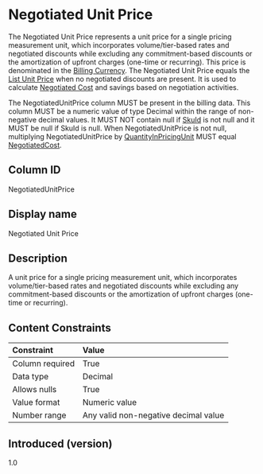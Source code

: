 # Negotiated Unit Price

The Negotiated Unit Price represents a unit price for a single pricing measurement unit, which incorporates volume/tier-based rates and negotiated discounts while excluding any commitment-based discounts or the amortization of upfront charges (one-time or recurring). This price is denominated in the  [Billing Currency](#billingcurrency). The Negotiated Unit Price equals the [List Unit Price](#listunitprice) when no negotiated discounts are present. It is used to calculate [Negotiated Cost](#negotiatedcost) and savings based on negotiation activities.

The NegotiatedUnitPrice column MUST be present in the billing data. This column MUST be a numeric value of type Decimal within the range of non-negative decimal values. It MUST NOT contain null if [SkuId](#skuid) is not null and it MUST be null if SkuId is null. When NegotiatedUnitPrice is not null, multiplying NegotiatedUnitPrice by [QuantityInPricingUnit](#quantityinpricingunit) MUST equal [NegotiatedCost](#negotiatedcost).

## Column ID

NegotiatedUnitPrice

## Display name

Negotiated Unit Price

## Description

A unit price for a single pricing measurement unit, which incorporates volume/tier-based rates and negotiated discounts while excluding any commitment-based discounts or the amortization of upfront charges (one-time or recurring).

## Content Constraints

| Constraint      | Value                                |
|:----------------|:-------------------------------------|
| Column required | True                                 |
| Data type       | Decimal                              |
| Allows nulls    | True                                 |
| Value format    | Numeric value                        |
| Number range    | Any valid non-negative decimal value |

## Introduced (version)

1.0
